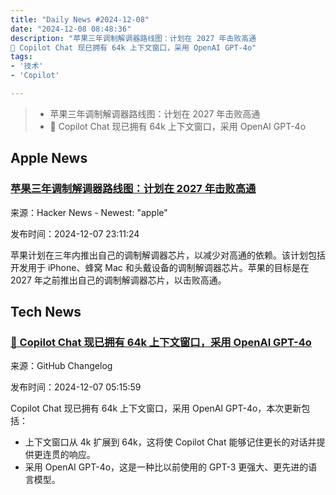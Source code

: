 ```yaml
---
title: "Daily News #2024-12-08"
date: "2024-12-08 08:48:36"
description: "苹果三年调制解调器路线图：计划在 2027 年击败高通
🌟 Copilot Chat 现已拥有 64k 上下文窗口，采用 OpenAI GPT-4o"
tags: 
- '技术'
- 'Copilot'

---
```


> - 苹果三年调制解调器路线图：计划在 2027 年击败高通
> - 🌟 Copilot Chat 现已拥有 64k 上下文窗口，采用 OpenAI GPT-4o

## Apple News

### [苹果三年调制解调器路线图：计划在 2027 年击败高通](https://www.bloomberg.com/news/articles/2024-12-06/apple-s-three-year-modem-road-map-company-plans-to-beat-qualcomm-by-2027)

来源：Hacker News - Newest: "apple"

发布时间：2024-12-07 23:11:24

苹果计划在三年内推出自己的调制解调器芯片，以减少对高通的依赖。该计划包括开发用于 iPhone、蜂窝 Mac 和头戴设备的调制解调器芯片。苹果的目标是在 2027 年之前推出自己的调制解调器芯片，以击败高通。

## Tech News

### [🌟 Copilot Chat 现已拥有 64k 上下文窗口，采用 OpenAI GPT-4o](https://github.blog/changelog/2024-12-06-copilot-chat-now-has-a-64k-context-window-with-openai-gpt-4o)

来源：GitHub Changelog

发布时间：2024-12-07 05:15:59

Copilot Chat 现已拥有 64k 上下文窗口，采用 OpenAI GPT-4o，本次更新包括：
- 上下文窗口从 4k 扩展到 64k，这将使 Copilot Chat 能够记住更长的对话并提供更连贯的响应。
- 采用 OpenAI GPT-4o，这是一种比以前使用的 GPT-3 更强大、更先进的语言模型。

